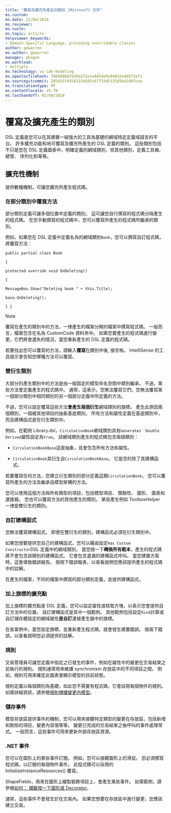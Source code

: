```yaml
---
title: "覆寫及擴充所產生的類別 |Microsoft 文件"
ms.custom: 
ms.date: 11/04/2016
ms.reviewer: 
ms.suite: 
ms.topic: article
helpviewer_keywords:
- Domain-Specific Language, providing overridable classes
author: gewarren
ms.author: gewarren
manager: ghogen
ms.workload:
- multiple
ms.technology: vs-ide-modeling
ms.openlocfilehash: f86600b6fd4bb272ece4454e9a94032ed05f3af1
ms.sourcegitcommit: 205d15f4558315e585c67f33d5335d5b41d0fcea
ms.translationtype: MT
ms.contentlocale: zh-TW
ms.lasthandoff: 02/09/2018
---
```

# <a name="overriding-and-extending-the-generated-classes"></a>覆寫及擴充產生的類別
DSL 定義是您可以在其建置一組強大的工具為基礎的網域特定定義域語言的平台。 許多擴充功能和地可覆寫及擴充所產生的 DSL 定義的類別。 這些類別包括不只是您在 DSL 定義圖表中，明確定義的網域類別，但其他類別，定義工具箱、 總管、 序列化和等等。  
  
## <a name="extensibility-mechanisms"></a>擴充性機制  
 提供數種機制，可讓您擴充所產生程式碼。  
  
### <a name="overriding-methods-in-a-partial-class"></a>在部分類別中覆寫方法  
 部分類別定義可讓多個位置中定義的類別。 這可讓您自行撰寫的程式碼分隔產生的程式碼。 在您手動撰寫的程式碼中，您可以覆寫所產生的程式碼所繼承的類別。  
  
 例如，如果您在 DSL 定義中定義名為的網域類別`Book`，您可以撰寫自訂程式碼，將覆寫方法：  
  
 `public partial class Book`  
  
 `{`  
  
 `protected override void OnDeleting()`  
  
 `{`  
  
 `MessageBox.Show("Deleting book " + this.Title);`  
  
 `base.OnDeleting();`  
  
 `} }`  
  
> [!NOTE]
>  覆寫在產生的類別中的方法，一律產生的檔案分開的檔案中撰寫程式碼。 一般而言，檔案包含在名為 CustomCode 資料夾中。 如果您要產生的程式碼進行變更，它們將會遺失的情況，當您重新產生的 DSL 定義的程式碼。  
  
 若要找出您可以覆寫的方法，請輸入**覆寫**在類別中後, 接空格。 IntelliSense 的工具提示會告知您哪種方法可以覆寫。  
  
### <a name="double-derived-classes"></a>雙衍生類別  
 大部分的產生類別中的方法是由一組固定的模型命名空間中類別繼承。 不過，某些方法會定義產生的程式碼中。 通常，這表示，您無法覆寫它們。您無法覆寫某一個部分類別中相同類別的另一個部分定義中所定義的方法。  
  
 不過，您可以設定覆寫這些方法**會產生兩個衍生**網域類別的旗標。 產生此原因兩個類別，一個被其他項目的抽象基底類別。 所有方法和屬性定義在基底類別中，而且建構函式是在衍生類別中。  
  
 例如，在範例 Library.dsl，`CirculationBook`網域類別具有`Generates``Double Derived`屬性設定為`true`。 該網域類別產生的程式碼包含兩個類別：  
  
-   `CirculationBookBase`這是抽象，且會包含所有方法和屬性。  
  
-   `CirculationBook`其衍生自`CirculationBookBase`。 它是空的除了其建構函式。  
  
 若要覆寫任何方法，您建立衍生類別的部分定義這類`CirculationBook`。 您可以覆寫所產生的方法及繼承自模型架構的方法。  
  
 您可以使用這個方法與所有類型的項目，包括模型項目、 關聯性、 圖形、 圖表和連接器。 您也可以覆寫方法的其他產生的類別。 某些產生例如 ToolboxHelper 一律是雙衍生的類別。  
  
### <a name="custom-constructors"></a>自訂建構函式  
 您無法覆寫建構函式。 即使在雙衍生的類別，建構函式必須在衍生類別中。  
  
 如果您想要提供您自己的建構函式，您可以藉由設定`Has Custom Constructor`DSL 定義中的網域類別。 當您按一下**轉換所有範本**，產生的程式碼將不會包含該類別的建構函式。 它會包含遺漏的建構函式呼叫。 當您建置方案時，這會導致錯誤報告。 按兩下錯誤報表，以查看說明您應該提供產生的程式碼中的註解。  
  
 在產生的檔案，不同的檔案中撰寫的部分類別定義，並提供建構函式。  
  
### <a name="flagged-extension-points"></a>加上旗標的擴充點  
 加上旗標的擴充點是 DSL 定義，您可以設定屬性或核取方塊，以表示您會提供自訂方法中的位置。 自訂建構函式是其中一個範例。 其他範例包括設定`Kind`計算或自訂儲存體設定的網域屬性**是自訂**連接產生器中的旗標。  
  
 在各案例中，當您設定旗標，並重新產生程式碼，就會發生建置錯誤。 按兩下錯誤，以查看說明您必須提供的註解。  
  
### <a name="rules"></a>規則  
 交易管理員可讓您定義中指定之已發生的事件，例如在屬性中的變更在交易結束之前執行的規則。 規則通常用來維護 synchronism 存放區中的不同項目之間。 例如，規則可用來確定此圖表會顯示模型的目前狀態。  
  
 規則定義以每個類別為基礎，如此您不需要有程式碼，它會註冊每個物件的規則。 如需詳細資訊，請參閱[規則傳播變更內模型](../modeling/rules-propagate-changes-within-the-model.md)。  
  
### <a name="store-events"></a>儲存事件  
 模型存放區提供事件的機制，您可以用來接聽特定類型的變更在存放區，包括新增和刪除的項目，變更內容值等等。 變更已完成的交易結束之後呼叫的事件處理常式。 一般而言，這些事件可用來更新外部存放區資源。  
  
### <a name="net-events"></a>.NET 事件  
 您可以在圖形上的某些事件訂閱。 例如，您可以接聽圖形上的滑鼠。 您必須撰寫程式碼，以訂閱的每個物件事件。 此程式碼可以採用的 InitializeInstanceResources() 覆寫。  
  
 ShapeFields，用來在圖形上繪製裝飾項目上，會產生某些事件。 如需範例，請參閱[如何： 攔截按一下圖形或 Decorator](../modeling/how-to-intercept-a-click-on-a-shape-or-decorator.md)。  
  
 通常，這些事件不會發生於在交易內。 如果您想要在存放區中進行變更，您應該建立交易。